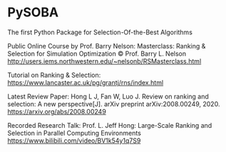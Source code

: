 # PySOBA
The first Python Package for Selection-Of-the-Best Algorithms

Public Online Course by Prof. Barry Nelson:
Masterclass: Ranking & Selection for Simulation Optimization © Prof. Barry L. Nelson
http://users.iems.northwestern.edu/~nelsonb/RSMasterclass.html

Tutorial on Ranking & Selection:
https://www.lancaster.ac.uk/pg/grantj/rns/index.html

Latest Review Paper:
Hong L J, Fan W, Luo J. Review on ranking and selection: A new perspective[J]. arXiv preprint arXiv:2008.00249, 2020.
https://arxiv.org/abs/2008.00249


Recorded Research Talk: 
Prof. L. Jeff Hong: Large-Scale Ranking and Selection in Parallel Computing Environments
https://www.bilibili.com/video/BV1k54y1q7S9
